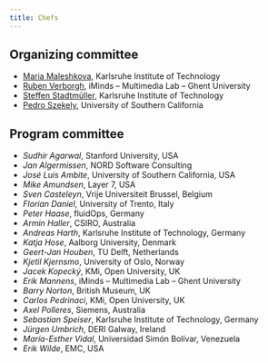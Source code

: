 ```yaml
---
title: Chefs
---
```

## Organizing committee
- [Maria Maleshkova](mailto:maria.maleshkova@kit.edu), Karlsruhe Institute of Technology
- [Ruben Verborgh](mailto:ruben.verborgh@ugent.be), iMinds – Multimedia Lab – Ghent University
- [Steffen Stadtmüller](mailto:steffen.stadtmueller@kit.edu), Karlsruhe Institute of Technology
- [Pedro Szekely](mailto:pszekely@isi.edu), University of Southern California

## Program committee
- *Sudhir Agarwal*, Stanford University, USA
- *Jan Algermissen*, NORD Software Consulting
- *José Luis Ambite*, University of Southern California, USA
- *Mike Amundsen*, Layer 7, USA
- *Sven Casteleyn*, Vrije Universiteit Brussel, Belgium
- *Florian Daniel*, University of Trento, Italy
- *Peter Haase*, fluidOps, Germany
- *Armin Haller*, CSIRO, Australia
- *Andreas Harth*, Karlsruhe Institute of Technology, Germany
- *Katja Hose*, Aalborg University, Denmark
- *Geert-Jan Houben*, TU Delft, Netherlands
- *Kjetil Kjernsmo*, University of Oslo, Norway
- *Jacek Kopecký*, KMi, Open University, UK
- *Erik Mannens*, iMinds – Multimedia Lab – Ghent University
- *Barry Norton*, British Museum, UK
- *Carlos Pedrinaci*, KMi, Open University, UK
- *Axel Polleres*, Siemens, Australia
- *Sebastian Speiser*, Karlsruhe Institute of Technology, Germany
- *Jürgen Umbrich*, DERI Galway, Ireland
- *María-Esther Vidal*, Universidad Simón Bolívar, Venezuela
- *Erik Wilde*, EMC, USA
